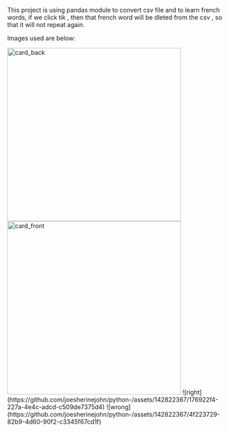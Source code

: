 This project is using pandas module to convert csv file and to learn french words, 
if we click  tik , then that french word will be dleted from the csv , so that it will not repeat again.

Images used are below:

<img width="400" alt="card_back" src="https://github.com/joesherinejohn/python-/assets/142822367/f134b6e0-0a79-4b64-9b40-e7268f8d93a8">
<img width="400" alt="card_front" src="https://github.com/joesherinejohn/python-/assets/142822367/00d81646-7a0b-420c-afbf-3f9e8a99d894">
![right](https://github.com/joesherinejohn/python-/assets/142822367/176922f4-227a-4e4c-adcd-c509de7375d4)
![wrong](https://github.com/joesherinejohn/python-/assets/142822367/4f223729-82b9-4d60-90f2-c3345f67cd1f)
